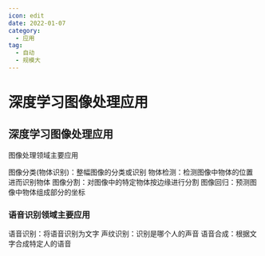 ```yaml
---
icon: edit
date: 2022-01-07
category:
  - 应用
tag:
  - 自动
  - 规模大
---
```


# 深度学习图像处理应用

## 深度学习图像处理应用

图像处理领域主要应用

图像分类(物体识别)：整幅图像的分类或识别
物体检测：检测图像中物体的位置进而识别物体
图像分割：对图像中的特定物体按边缘进行分割
图像回归：预测图像中物体组成部分的坐标

### 语音识别领域主要应用

语音识别：将语音识别为文字
声纹识别：识别是哪个人的声音
语音合成：根据文字合成特定人的语音

